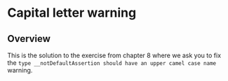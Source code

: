 # Capital letter warning

## Overview

This is the solution to the exercise from chapter 8 where we ask you to fix the
`type __notDefaultAssertion should have an upper camel case name` warning.
